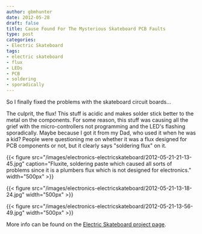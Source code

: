 ```yaml
---
author: gbmhunter
date: 2012-05-28
draft: false
title: Cause Found For The Mysterious Skateboard PCB Faults
type: post
categories:
- Electric Skateboard
tags:
- electric skateboard
- flux
- LEDs
- PCB
- soldering
- sporadically
---
```


So I finally fixed the problems with the skateboard circuit boards...

The culprit, the flux! This stuff is acidic and makes solder stick better to the metal on the components. For some reason, this stuff was causing all the grief with the micro-controllers not programming and the LED's flashing sporadically. Maybe because I got it from my Dad, who used it when he was a kid? People were questioning me on whether it was a flux designed for PCB components or not, but it clearly says "soldering flux" on it.

{{< figure src="/images/electronics-electricskateboard/2012-05-21-21-13-45.jpg" caption="Fluxite, soldering paste which caused all sorts of problems since it is a plumbers flux which is not designed for electronics."  width="500px" >}}

{{< figure src="/images/electronics-electricskateboard/2012-05-21-13-18-24.jpg"   width="500px" >}}

{{< figure src="/images/electronics-electricskateboard/2012-05-21-13-56-49.jpg"   width="500px" >}}

More info can be found on the [Electric Skateboard project page](/electronics/projects/electric-skateboard).
